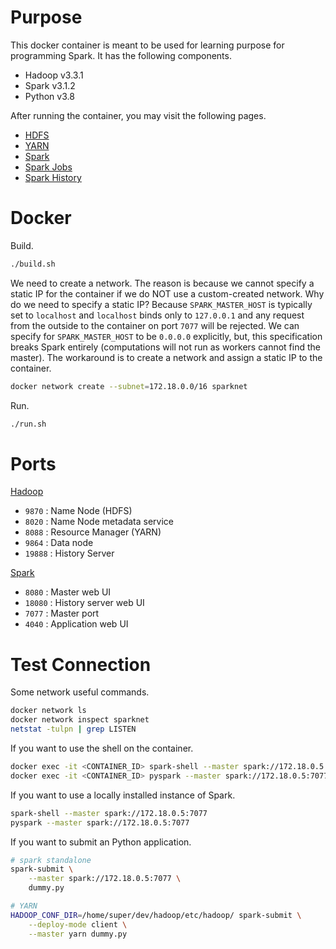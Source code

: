 # Purpose

This docker container is meant to be used for learning purpose for programming Spark. It has the following components.

* Hadoop v3.3.1
* Spark v3.1.2
* Python v3.8

After running the container, you may visit the following pages.

* [HDFS](http://localhost:9870)
* [YARN](http://localhost:8088)
* [Spark](http://localhost:8080)
* [Spark Jobs](http://localhost:4040)
* [Spark History](http://localhost:18080)

# Docker

Build.

```bash
./build.sh
```

We need to create a network. The reason is because we cannot specify a static IP for the container if we do NOT use a custom-created network. Why do we need to specify a static IP? Because `SPARK_MASTER_HOST` is typically set to `localhost` and `localhost` binds only to `127.0.0.1` and any request from the outside to the container on port `7077` will be rejected. We can specify for `SPARK_MASTER_HOST` to be `0.0.0.0` explicitly, but, this specification breaks Spark entirely (computations will not run as workers cannot find the master). The workaround is to create a network and assign a static IP to the container.

```bash
docker network create --subnet=172.18.0.0/16 sparknet
```

Run.

```bash
./run.sh
```

# Ports

[Hadoop](https://docs.bitnami.com/aws/apps/hadoop/get-started/understand-default-config/)

- `9870` : Name Node (HDFS)
- `8020` : Name Node metadata service
- `8088` : Resource Manager (YARN)
- `9864` : Data node
- `19888` : History Server

[Spark](https://www.ibm.com/docs/en/zpfas/1.1.0?topic=spark-configuring-networking-apache)

- `8080` : Master web UI
- `18080` : History server web UI
- `7077` : Master port
- `4040` : Application web UI

# Test Connection

Some network useful commands.

```bash
docker network ls
docker network inspect sparknet
netstat -tulpn | grep LISTEN
```

If you want to use the shell on the container.

```bash
docker exec -it <CONTAINER_ID> spark-shell --master spark://172.18.0.5:7077
docker exec -it <CONTAINER_ID> pyspark --master spark://172.18.0.5:7077
```

If you want to use a locally installed instance of Spark.

```bash
spark-shell --master spark://172.18.0.5:7077
pyspark --master spark://172.18.0.5:7077
```

If you want to submit an Python application.

```bash
# spark standalone
spark-submit \
    --master spark://172.18.0.5:7077 \
    dummy.py

# YARN
HADOOP_CONF_DIR=/home/super/dev/hadoop/etc/hadoop/ spark-submit \
    --deploy-mode client \
    --master yarn dummy.py
```